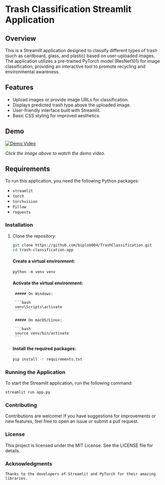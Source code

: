 # Trash Classification Streamlit Application

## Overview
This is a Streamlit application designed to classify different types of trash (such as cardboard, glass, and plastic) based on user-uploaded images. The application utilizes a pre-trained PyTorch model (ResNet101) for image classification, providing an interactive tool to promote recycling and environmental awareness.

## Features
- Upload images or provide image URLs for classification.
- Displays predicted trash type above the uploaded image.
- User-friendly interface built with Streamlit.
- Basic CSS styling for improved aesthetics.

## Demo
[![Demo Video](https://placeholder.jpg)](https://www.youtube.com/watch?v=placeholder_id)

*Click the image above to watch the demo video.*

## Requirements
To run this application, you need the following Python packages:

- `streamlit`
- `torch`
- `torchvision`
- `Pillow`
- `requests`

### Installation
1. Clone the repository:

   ```bash
   git clone https://github.com/biplob004/TrashClassification.git
   cd trash-classification-app
   ```

    #### Create a virtual environment:

    ```python
    python -m venv venv
    ```

    #### Activate the virtual environment:

        ##### On Windows:

        ```bash
        venv\Scripts\activate
        ```

        ##### On macOS/Linux:

        ```bash 
        source venv/bin/activate
        ```

    #### Install the required packages:

    ```bash 
    pip install -r requirements.txt
    ```

### Running the Application

To start the Streamlit application, run the following command:

```bash 
streamlit run app.py
```

### Contributing

Contributions are welcome! If you have suggestions for improvements or new features, feel free to open an issue or submit a pull request.

### License

This project is licensed under the MIT License. See the LICENSE file for details.

### Acknowledgments

    Thanks to the developers of Streamlit and PyTorch for their amazing libraries.
